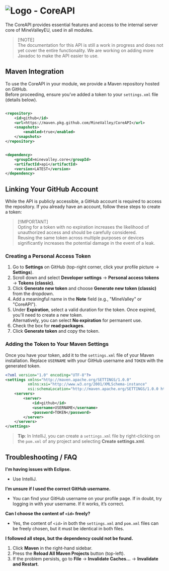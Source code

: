 # ![Logo](https://cdn.minevalley.eu/branding/logo_64px_cropped.png) - CoreAPI

The CoreAPI provides essential features and access to the internal server core of MineValleyEU, used in all modules.

> [!NOTE]\
> The documentation for this API is still a work in progress and does not yet cover the entire functionality. We are
> working on adding more Javadoc to make the API easier to use.

## Maven Integration

To use the CoreAPI in your module, we provide a Maven repository hosted on GitHub.  
Before proceeding, ensure you’ve added a token to your `settings.xml` file (details below).

```xml

<repository>
    <id>github</id>
    <url>https://maven.pkg.github.com/MineValley/CoreAPI</url>
    <snapshots>
        <enabled>true</enabled>
    </snapshots>
</repository>
```

```xml

<dependency>
    <groupId>minevalley.core</groupId>
    <artifactId>api</artifactId>
    <version>LATEST</version>
</dependency>
```

## Linking Your GitHub Account

While the API is publicly accessible, a GitHub account is required to access the repository. If you already have an
account, follow these steps to create a token:


> [!IMPORTANT]\
> Opting for a token with no expiration increases the likelihood of unauthorized access and should be carefully
> considered.\
> Reusing the same token across multiple purposes or devices significantly increases the potential damage in the event
> of a leak.

### Creating a Personal Access Token

1. Go to **Settings** on GitHub (top-right corner, click your profile picture → **Settings**).
2. Scroll down and select **Developer settings** → **Personal access tokens** → **Tokens (classic)**.
3. Click **Generate new token** and choose **Generate new token (classic)** from the dropdown.
4. Add a meaningful name in the **Note** field (e.g., "MineValley" or "CoreAPI").
5. Under **Expiration**, select a valid duration for the token. Once expired, you'll need to create a new token.  
   Alternatively, you can select **No expiration** for permanent use.
6. Check the box for **read:packages**.
7. Click **Generate token** and copy the token.

### Adding the Token to Your Maven Settings

Once you have your token, add it to the `settings.xml` file of your Maven installation. Replace `USERNAME` with your
GitHub username and `TOKEN` with the generated token.

```xml
<?xml version="1.0" encoding="UTF-8"?>
<settings xmlns="http://maven.apache.org/SETTINGS/1.0.0"
          xmlns:xsi="http://www.w3.org/2001/XMLSchema-instance"
          xsi:schemaLocation="http://maven.apache.org/SETTINGS/1.0.0 http://maven.apache.org/xsd/settings-1.0.0.xsd">
    <servers>
        <server>
            <id>github</id>
            <username>USERNAME</username>
            <password>TOKEN</password>
        </server>
    </servers>
</settings>
```

> **Tip**: In IntelliJ, you can create a `settings.xml` file by right-clicking on the `pom.xml` of any project and
> selecting **Create settings.xml**.

## Troubleshooting / FAQ

<strong>I'm having issues with Eclipse.</strong>
<ul>
   <li>Use IntelliJ.</li>
</ul>


<strong>I’m unsure if I used the correct GitHub username.</strong>
<ul>
   <li>You can find your GitHub username on your profile page. If in doubt, try logging in with your username. If it works,
it’s correct.</li>
</ul>


<strong>Can I choose the content of <code>&lt;id&gt;</code> freely?</strong>
<ul>
   <li>Yes, the content of <code>&lt;id&gt;</code> in both the <code>settings.xml</code> and <code>pom.xml</code> files can be freely chosen, but it must be identical
in both files.</li>
</ul>

<strong>I followed all steps, but the dependency could not be found.</strong>
<ol>
   <li>Click <strong>Maven</strong> in the right-hand sidebar.</li>
   <li>Press the <strong>Reload All Maven Projects</strong> button (top-left).</li>
   <li>If the problem persists, go to <strong>File</strong> → <strong>Invalidate Caches...</strong> → <strong>Invalidate and Restart</strong>.</li>
</ol>